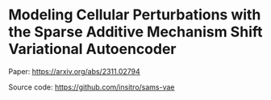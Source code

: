 # Modeling Cellular Perturbations with the Sparse Additive Mechanism Shift Variational Autoencoder

Paper: https://arxiv.org/abs/2311.02794

Source code: https://github.com/insitro/sams-vae

